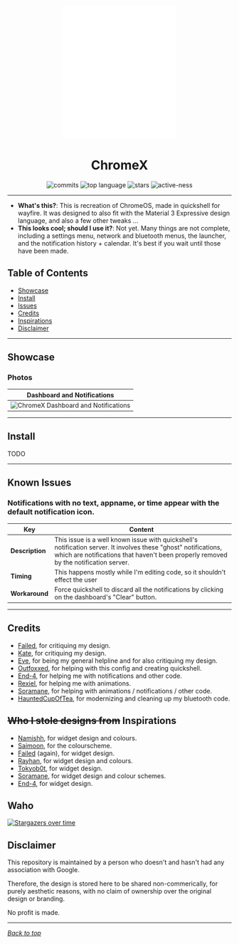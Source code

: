 <a name="top_marker"/>
<div align="center">
<img src=".github/icon.png?" alt="ChromeX Icon" width="258" height="299">

# ChromeX

![commits](https://img.shields.io/github/last-commit/catdeal3r/ChromeX?style=for-the-badge&labelColor=1B1919&color=74be88)
![top language](https://img.shields.io/github/languages/top/catdeal3r/ChromeX?color=6d92bf&style=for-the-badge&labelColor=1B1919)
![stars](https://img.shields.io/github/stars/catdeal3r/ChromeX?style=for-the-badge&labelColor=1B1919&color=74be88)
![active-ness](https://img.shields.io/badge/is-under_active_development-blue?color=6d92bf&style=for-the-badge&labelColor=1B1919)

---

</div>

- **What's this?**: This is recreation of ChromeOS, made in quickshell for wayfire. It was designed to also fit with the Material 3 Expressive design language, and also a few other tweaks ...
- **This looks cool; should I use it?**: Not yet. Many things are not complete, including a settings menu, network and bluetooth menus, the launcher, and the notification history + calendar. It's best if you wait until those have been made.

## Table of Contents
- [Showcase](#showcase)
- [Install](#install)
- [Issues](#known-issues)
- [Credits](#credits)
- [Inspirations](#allowing-me-to-steal-designs-inspirations)
- [Disclaimer](#disclaimer)

---

## Showcase

### Photos

| **Dashboard and Notifications** |
| ---- |
| <img src=".github/setup1.png?" alt="ChromeX Dashboard and Notifications"> |

---

## Install

TODO

---

## Known Issues

### Notifications with no text, appname, or time appear with the default notification icon.

| Key | Content |
| --- | --- |
| **Description** | This issue is a well known issue with quickshell's notification server. It involves these "ghost" notifications, which are notifications that haven't been properly removed by the notification server. |
| **Timing** | This happens mostly while I'm editing code, so it shouldn't effect the user |
| **Workaround** | Force quickshell to discard all the notifications by clicking on the dashboard's "Clear" button. |


---

## Credits
- [Failed](https://github.com/Failedex), for critiquing my design.
- [Kate](https://github.com/jiyutake), for critiquing my design.
- [Eve](https://github.com/CelestialCrafter), for being my general helpline and for also critiquing my design.
- [Outfoxxed](https://outfoxxed.me/), for helping with this config and creating quickshell.
- [End-4](https://github.com/end-4/), for helping me with notifications and other code.
- [Rexiel](https://github.com/Rexcrazy804), for helping me with animations.
- [Soramane](https://github.com/soramanew), for helping with animations / notifications / other code.
- [HauntedCupOfTea](https://github.com/hauntedcupoftea), for modernizing and cleaning up my bluetooth code.

## ~~Who I stole designs from~~ Inspirations
- [Namishh](https://github.com/namishh), for widget design and colours.
- [Saimoon](https://github.com/saimoomedits), for the colourscheme.
- [Failed](https://github.com/Failedex) (again), for widget design.
- [Rayhan](https://github.com/raexera), for widget design and colours.
- [Tokyob0t](https://github.com/tokyob0t), for widget design.
- [Soramane](https://github.com/soramanew), for widget design and colour schemes.
- [End-4](https://github.com/end-4), for widget design.


## Waho

[![Stargazers over time](https://starchart.cc/catdeal3r/ChromeX.svg?variant=adaptive)](https://starchart.cc/dealerofallthecats/fibreglass)

## Disclaimer

This repository is maintained by a person who doesn't and hasn't had any association with Google.

Therefore, the design is stored here to be shared non-commerically, for purely aesthetic reasons, with no claim of ownership over the original design or branding.

No profit is made.

---
*[Back to top](#top_marker)*

